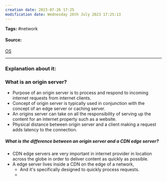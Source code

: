```yaml
---
creation date: 2023-07-26 17:25
modification date: Wednesday 26th July 2023 17:25:13
---
```


**Tags:** #network  

#### Source:
[OS](https://www.cloudflare.com/learning/cdn/glossary/origin-server/)

--------------------------------------

### Explanation about it:

### What is an origin server?

* Purpose of an origin server is to process and respond to incoming internet requests from internet clients.
* Concept of origin server is typically used in conjunction with the concept of an edge server or caching server.
* An origins server can take on all the responsibility of serving up the content for an internet property such as a website.
* Physical distance between origin server and a client making a request adds latency to the connection.


##### What is the difference between an origin server and a CDN edge server?

* CDN edge servers are very important in internet provider in location across the globe in order to deliver content as quickly as possible.
* A edge server lives inside a CDN on the edge of a network, 
	* And it's specifically designed to quickly process requests.
	* 